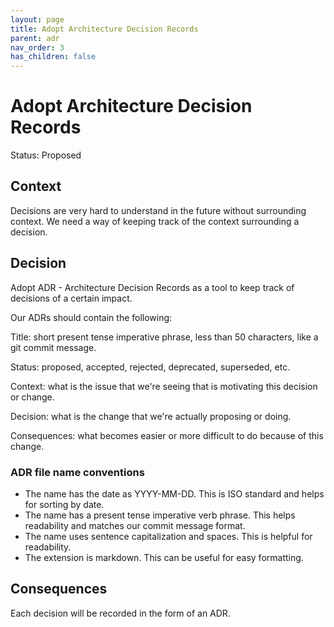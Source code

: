 ```yaml
---
layout: page
title: Adopt Architecture Decision Records
parent: adr
nav_order: 3
has_children: false
---
```


# Adopt Architecture Decision Records

Status: Proposed

## Context

Decisions are very hard to understand in the future without surrounding context.
We need a way of keeping track of the context surrounding a decision.

## Decision

Adopt ADR - Architecture Decision Records as a tool to keep track of decisions
of a certain impact.

Our ADRs should contain the following:

Title: short present tense imperative phrase, less than 50 characters, like a git commit message.

Status: proposed, accepted, rejected, deprecated, superseded, etc.

Context: what is the issue that we're seeing that is motivating this decision or change.

Decision: what is the change that we're actually proposing or doing.

Consequences: what becomes easier or more difficult to do because of this change.

### ADR file name conventions

* The name has the date as YYYY-MM-DD. This is ISO standard and helps for sorting by date.
* The name has a present tense imperative verb phrase. This helps readability and matches our commit message format.
* The name uses sentence capitalization and spaces. This is helpful for readability.
* The extension is markdown. This can be useful for easy formatting.

## Consequences

Each decision will be recorded in the form of an ADR.
